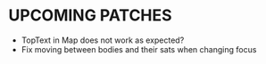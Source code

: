 # UPCOMING PATCHES
- TopText in Map does not work as expected?
- Fix moving between bodies and their sats when changing focus

